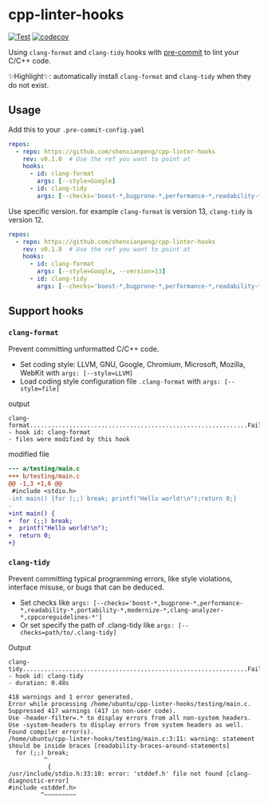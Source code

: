 # cpp-linter-hooks

[![Test](https://github.com/shenxianpeng/cpp-linter-hooks/actions/workflows/test.yml/badge.svg)](https://github.com/shenxianpeng/cpp-linter-hooks/actions/workflows/test.yml) [![codecov](https://codecov.io/gh/shenxianpeng/cpp-linter-hooks/branch/master/graph/badge.svg?token=L74Z3HZ4Y5)](https://codecov.io/gh/shenxianpeng/cpp-linter-hooks)

Using `clang-format` and `clang-tidy` hooks with [pre-commit](https://pre-commit.com/) to lint your C/C++ code.

✨Highlight✨: automatically install `clang-format` and `clang-tidy` when they do not exist.

## Usage

Add this to your `.pre-commit-config.yaml`

```yaml
repos:
  - repo: https://github.com/shenxianpeng/cpp-linter-hooks
    rev: v0.1.0  # Use the ref you want to point at
    hooks:
      - id: clang-format
        args: [--style=Google]
      - id: clang-tidy
        args: [--checks='boost-*,bugprone-*,performance-*,readability-*,portability-*,modernize-*,clang-analyzer-*,cppcoreguidelines-*']
```

Use specific version. for example `clang-format` is version 13, `clang-tidy` is version 12.

```yaml
repos:
  - repo: https://github.com/shenxianpeng/cpp-linter-hooks
    rev: v0.1.0  # Use the ref you want to point at
    hooks:
      - id: clang-format
        args: [--style=Google, --version=13]
      - id: clang-tidy
        args: [--checks='boost-*,bugprone-*,performance-*,readability-*,portability-*,modernize-*,clang-analyzer-*,cppcoreguidelines-*', --version=12]
```

## Support hooks

### `clang-format`

Prevent committing unformatted C/C++ code.

* Set coding style: LLVM, GNU, Google, Chromium, Microsoft, Mozilla, WebKit with `args: [--style=LLVM]`
* Load coding style configuration file `.clang-format` with `args: [--style=file]`

output

```
clang-format.............................................................Failed
- hook id: clang-format
- files were modified by this hook
```
modified file
```diff
--- a/testing/main.c
+++ b/testing/main.c
@@ -1,3 +1,6 @@
 #include <stdio.h>
-int main() {for (;;) break; printf("Hello world!\n");return 0;}
-
+int main() {
+  for (;;) break;
+  printf("Hello world!\n");
+  return 0;
+}
```

### `clang-tidy`

Prevent committing typical programming errors, like style violations, interface misuse, or bugs that can be deduced.

* Set checks like `args: [--checks='boost-*,bugprone-*,performance-*,readability-*,portability-*,modernize-*,clang-analyzer-*,cppcoreguidelines-*']`
* Or set specify the path of .clang-tidy like `args: [--checks=path/to/.clang-tidy]`


Output

```
clang-tidy...............................................................Failed
- hook id: clang-tidy
- duration: 0.48s

418 warnings and 1 error generated.
Error while processing /home/ubuntu/cpp-linter-hooks/testing/main.c.
Suppressed 417 warnings (417 in non-user code).
Use -header-filter=.* to display errors from all non-system headers. Use -system-headers to display errors from system headers as well.
Found compiler error(s).
/home/ubuntu/cpp-linter-hooks/testing/main.c:3:11: warning: statement should be inside braces [readability-braces-around-statements]
  for (;;) break;
          ^
           {
/usr/include/stdio.h:33:10: error: 'stddef.h' file not found [clang-diagnostic-error]
#include <stddef.h>
         ^~~~~~~~~~
```
